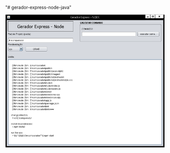 "# gerador-express-node-java" 

<img src="https://github.com/TaffarelXavier/gerador-express-node-java/blob/master/imagens/tela-inicial.png?raw=true" />